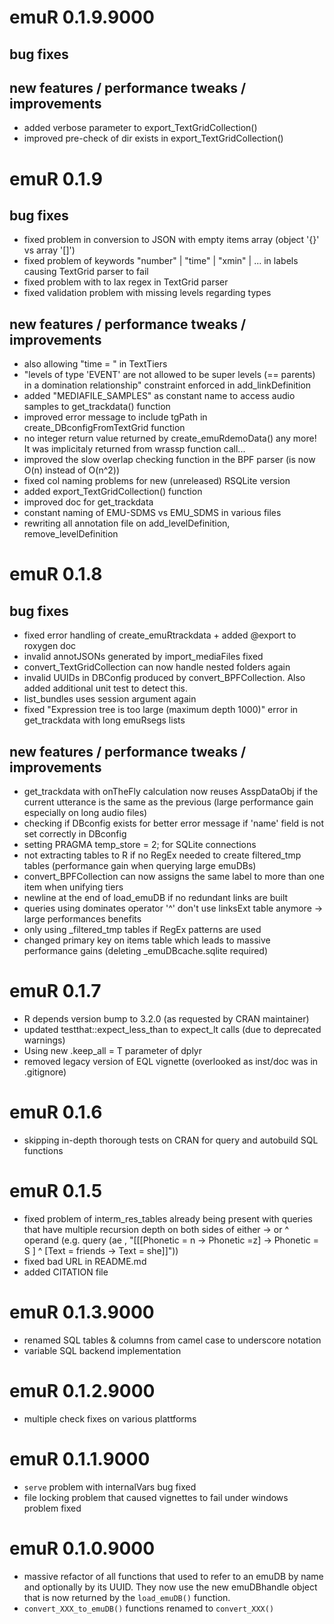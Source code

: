 # emuR 0.1.9.9000

## bug fixes

## new features / performance tweaks / improvements

* added verbose parameter to export\_TextGridCollection()
* improved pre-check of dir exists in export\_TextGridCollection()

# emuR 0.1.9

## bug fixes

* fixed problem in conversion to JSON with empty items array (object '{}' vs array '[]')
* fixed problem of keywords "number" | "time" | "xmin" | ... in labels causing TextGrid parser to fail
* fixed problem with to lax regex in TextGrid parser
* fixed validation problem with missing levels regarding types

## new features / performance tweaks / improvements

* also allowing "time = " in TextTiers
* "levels of type 'EVENT' are not allowed to be super levels (== parents) in a domination relationship" constraint enforced in add_linkDefinition
* added "MEDIAFILE\_SAMPLES" as constant name to access audio samples to get\_trackdata() function
* improved error message to include tgPath in create_DBconfigFromTextGrid function
* no integer return value returned by create_emuRdemoData() any more! It was implicitaly returned from wrassp function call...
* improved the slow overlap checking function in the BPF parser (is now O(n) instead of O(n^2))
* fixed col naming problems for new (unreleased) RSQLite version
* added export_TextGridCollection() function
* improved doc for get_trackdata
* constant naming of EMU-SDMS vs EMU_SDMS in various files
* rewriting all annotation file on add\_levelDefinition, remove\_levelDefinition 

# emuR 0.1.8

## bug fixes

* fixed error handling of create_emuRtrackdata + added @export to roxygen doc
* invalid annotJSONs generated by import_mediaFiles fixed
* convert_TextGridCollection can now handle nested folders again
* invalid UUIDs in DBConfig produced by convert_BPFCollection. Also added additional unit test to detect this.
* list_bundles uses session argument again
* fixed "Expression tree is too large (maximum depth 1000)" error in get_trackdata with long emuRsegs lists

## new features / performance tweaks / improvements

* get_trackdata with onTheFly calculation now reuses AsspDataObj if the current utterance is the same as the previous (large performance gain especially on long audio files)
* checking if DBconfig exists for better error message if 'name' field is not set correctly in DBconfig
* setting PRAGMA temp_store = 2; for SQLite connections
* not extracting tables to R if no RegEx needed to create filtered_tmp tables (performance gain when querying large emuDBs)
* convert_BPFCollection can now assigns the same label to more than one item when unifying tiers
* newline at the end of load_emuDB if no redundant links are built
* queries using dominates operator '^' don't use linksExt table anymore -> large performances benefits 
* only using \_filtered\_tmp tables if RegEx patterns are used
* changed primary key on items table which leads to massive performance gains (deleting _emuDBcache.sqlite required)

# emuR 0.1.7

* R depends version bump to 3.2.0 (as requested by CRAN maintainer)
* updated testthat::expect\_less\_than to expect\_lt calls (due to deprecated warnings)
* Using new .keep_all = T parameter of dplyr
* removed legacy version of EQL vignette (overlooked as inst/doc was in .gitignore)

# emuR 0.1.6

* skipping in-depth thorough tests on CRAN for query and autobuild SQL functions 

# emuR 0.1.5

* fixed problem of interm\_res\_tables already being present with queries that have multiple recursion depth on both sides
of either -> or ^ operand (e.g. query (ae ,  "[[[Phonetic = n -> Phonetic =z] -> Phonetic = S ] ^ [Text = friends -> Text = she]]")) 
* fixed bad URL in README.md
* added CITATION file


# emuR 0.1.3.9000

* renamed SQL tables & columns from camel case to underscore notation 
* variable SQL backend implementation

# emuR 0.1.2.9000

* multiple check fixes on various plattforms

# emuR 0.1.1.9000

* `serve` problem with internalVars bug fixed
* file locking problem that caused vignettes to fail under windows problem fixed

# emuR 0.1.0.9000

* massive refactor of all functions that used to refer to an emuDB by 
  name and optionally by its UUID. They now use the new emuDBhandle object
  that is now returned by the `load_emuDB()` function.
* `convert_XXX_to_emuDB()` functions renamed to `convert_XXX()`